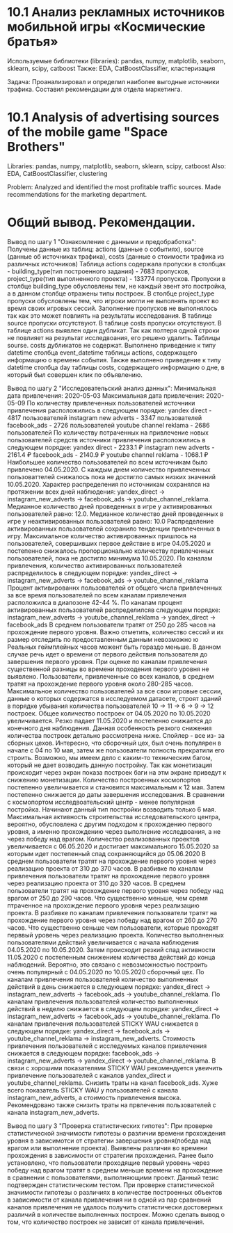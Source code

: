 # 10.1 Анализ рекламных источников мобильной игры «Космические братья»
Используемые библиотеки (libraries): pandas, numpy, matplotlib, seaborn, sklearn, scipy, catboost
Также: EDA, CatBoostClassifier, кластеризация

Задача: Проанализировал и определил наиболее выгодные источники трафика. Составил рекомендации для отдела маркетинга.

# 10.1 Analysis of advertising sources of the mobile game "Space Brothers"
Libraries: pandas, numpy, matplotlib, seaborn, sklearn, scipy, catboost
Also: EDA, CatBoostClassifier, clustering

Problem: 
Analyzed and identified the most profitable traffic sources. Made recommendations for the marketing department.

# Общий вывод. Рекомендации.
Вывод по шагу 1 "Ознакомление с данными и предобработка":
Получены данные из таблиц: actions (данные о событиях), source (данные об источниках трафика), costs (данные о стоимости трафика из различных источников)
Таблица actions содержала пропуски в столбцах - building_type(тип построенного задания) - 7683 пропусков, project_type(тип выполненного проекта) - 133774 пропусков. Пропуски в столбце building_type обусловлены тем, не каждый эвент это постройка, а в данном столбце отражены типы построек. В столбце project_type пропуски обусловлены тем, что игроки могли не выполнять проект во время своих игровых сессий. Заполнение пропусков не выполнялось так как это может повлиять на результаты исследования. В таблице source пропуски отсутствуют. В таблице costs пропуски отсутствуют.
В таблице actions выявлен один дубликат. Так как полтеря одной строки не повлияет на результат исследвоания, его решено удалить. Таблицы sourse. costs дубликатов не содержат.
Выполнено приведение к типу datetime столбца event_datetime таблицы actions, содержащего информацию о времени события. Также выполнено приведение к типу datetime столбца day таблицы costs, содержащего информацию о дне, в который был совершен клик по объявлению.

Вывод по шагу 2 "Исследовательский анализ данных":
Минимальная дата привлечения: 2020-05-03 Максимальная дата привлечения: 2020-05-09
По количеству привлеченных пользователей источники привлечения расположились в следующем порядке: yandex direct - 4817 пользователей instagram new adverts - 3347 пользователей facebook_ads - 2726 пользователей youtube channel reklama - 2686 пользователей
По количеству потраченных на привлечение новых пользователей средств источники привлечения расположились в следующем порядке: yandex direct - 2233.1 ₽ instagram new adverts - 2161.4 ₽ facebook_ads - 2140.9 ₽ youtube channel reklama - 1068.1 ₽
Наибольшее количество пользователей по всем источникам было привлечено 04.05.2020. С каждым днем количество привлеченных пользоваттелей снижалось пока не достигло самых низких значений 10.05.2020. Характер распределения по источникам сохранялся на протяжении всех дней наблюдения: yandex_direct → instagram_new_adverts → facebook_ads → youtube_channel_reklama.
Медианное количество дней проведенных в игре у активированных пользователей равно: 12.0. Медианное количество дней проведенных в игре у неактивированных пользователей равно: 10.0
Распределение активированных пользователей сохранило тенденции привлеченных в игру. Максимальное количество активированных пришлось на пользователей, совершивших первое действие в игре 04.05.2020 и постепенно снижалось пропорционально количеству привлеченных пользователей, пока не достигло минимума 10.05.2020. По каналам привлечения, количество активированных пользователей распределилось в следующем порядке: yandex_direct → instagram_new_adverts → facebook_ads → youtube_channel_reklama
Процент активированнх пользователей от общего числа привлеченных за все время пользователей по всем каналам привлечения расположилса в диапозоне 42-44 %. По каналам процент активированных пользователей распределилсяв следующем порядке: instagram_new_adverts → youtube_channel_reklama → yandex_direct → facebook_ads
В среднем пользователи тратят от 250 до 285 часов на прохождение первого уровня. Важно отметить, количество сессий и их размер отследить по предоставленным данным невозможно ю Реальных геймплейных часов можент быть гораздо меньше. В данном случае речь идет о времени от первого действия пользователя до завершения первого уровня. При оценке по каналам привлечения существенной разницы во времени проходения первого уровня не выявлено. Пользователи, привлеченные со всех каналов, в среднем тратят на прохождение первого уровня около 280-285 часов.
Максимальное количество пользователей за все свои игровые сессии, данные о которых содержатся в исследуемом датасете, строят зданий в порядке убывания количества пользователей 10 → 11 → 6 → 9 → 12 построек.
Общее количество построек от 04.05.2020 по 10.05.2020 увеличивается. Резко падает 11.05.2020 и постепенно снижается до конечного дня наблюдения. Данная особенность резкого снижения количества построек детально рассмотрена ниже. Спойлер - все из- за сборных цехов.
Интересно, что сборочный цех, был очень популярен в начале с 04 по 10 мая, затем же пользователи полность прекратили его строить. Возможно, мы имеем дело с каким-то техническим багом, который не дает возводить данную постройку. Так как монетизация происходит через экран показа построек баги на этм экране приведут к снижению монетизации. Количество построенных космопортов постепенно увеличивается и становится максимальным к 12 мая. Затем постепенно снижается до даты завершения исследования. В сравнении с космопортом исследвоательский центр - менее популярная постройка. Начинают данный тип постройки возводить только 6 мая. Максимальная активность строительства исследовательского центра, вероятно, обусловлена с другим подходом к прохождению первого уровня, а именно прохождению через выполнение исследвоания, а не через победу над врагом.
Количество реализованных проектов увеличивается с 06.05.2020 и достигает максимального 15.05.2020 за которым идет постепенный спад сохраняющийся до 05.06.2020
В среднем пользователи тратят на прохождение первого уровня через реализацию проекта от 310 до 370 часов. В разбивке по каналам привлечения пользователи тратят на прохождение первого уровня через реализацию проекта от 310 до 320 часов.
В среднем пользователи тратят на прохождение первого уровня через победу над врагом от 250 до 290 часов. Что существенно меньше, чем сремя птраченное на прохождение первого уровня через реализацию проекта. В разбивке по каналам привлечения пользователи тратят на прохождение первого уровня через победу над врагом от 260 до 270 часов. Что существенно сеньше чем пользователи, которые проходят перввый уровень через реализацию проекта.
Количество выполненных пользователями действий увеличивается с начала наблюдения 04.05.2020 по 10.05.2020. Затем происходит резкий спад активности 11.05.2020 с постепенным снижением количества действий до конца наблюдений. Вероятно, это связано с невозможностью построить очень популярный с 04.05.2020 по 10.05.2020 сборочный цех. По каналам привлечения пользователей количество выполненных действий в день снижается в следующем порядке: yandex_direct → instagram_new_adverts → facebook_ads → youtube_channel_reklama. По каналам привлечения пользователей количество выполненных действий в неделю снижается в следующем порядке: yandex_direct → instagram_new_adverts → facebook_ads → youtube_channel_reklama.
По каналам привлечения пользователей STICKY WAU снижается в следующем порядке: yandex_direct → facebook_ads → youtube_channel_reklama → instagram_new_adverts.
Стоимость привлечения пользователей с исследуемых каналов привлечения снижается в следующем порядке: facebook_ads → instagram_new_adverts → yandex_direct → youtube_channel_reklama.
В связи с хорошими показателями STICKY WAU рекомендуется увеичить привлечение пользователей с каналов yandex_direct и youtube_channel_reklama. Снизить траты на канал facebook_ads. Хуже всего показатель STICKY WAU у пользователей с канала instagram_new_adverts, а стоимость привлечения высока. Рекомендовано также снизить траты на првлечения пользователей с канала instagram_new_adverts.

Вывод по шагу 3 "Проверка статистических гипотез":
При проверке статистической значимости гипотезы о различии времени прохождения уровня в зависимотси от стратегии завершения уровня(победа над врагом или выполнение проекта). Выявлены различия во времени прохождения в зависимости от стратегии прохождения. Ранее было установлено, что пользователи проходящие первый уровень через победу над врагом тратят в среднем меньше времени на прохождение в сравнении с пользователями, выполняющими проект. Данный тезис подтвержден статистическим тестом.
При проверке статистической значимости гипотезы о различиях в количестве построенных объектов в зависимости от канала привлечения ни в одной из пар сравнений каналов привлечения не удалось получить статистически достоверных различий в количестве выполненных построек. Можно сделать вывод о том, что количество построек не зависит от канала привлечения.
